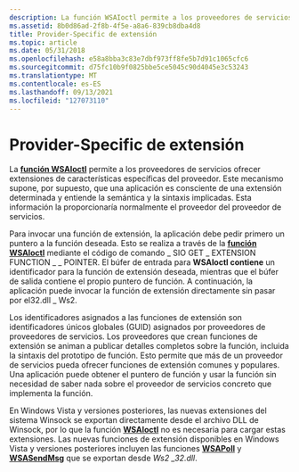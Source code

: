 ```yaml
---
description: La función WSAIoctl permite a los proveedores de servicios ofrecer extensiones de características específicas del proveedor.
ms.assetid: 8b0d86ad-2f8b-4f5e-a8a6-839cb8dba4d8
title: Provider-Specific de extensión
ms.topic: article
ms.date: 05/31/2018
ms.openlocfilehash: e58a8bba3c83e7dbf973ff8fe5b7d91c1065cfc6
ms.sourcegitcommit: d75fc10b9f0825bbe5ce5045c90d4045e3c53243
ms.translationtype: MT
ms.contentlocale: es-ES
ms.lasthandoff: 09/13/2021
ms.locfileid: "127073110"
---
```

# <a name="provider-specific-extension-mechanism"></a>Provider-Specific de extensión

La [**función WSAIoctl**](/windows/desktop/api/Winsock2/nf-winsock2-wsaioctl) permite a los proveedores de servicios ofrecer extensiones de características específicas del proveedor. Este mecanismo supone, por supuesto, que una aplicación es consciente de una extensión determinada y entiende la semántica y la sintaxis implicadas. Esta información la proporcionaría normalmente el proveedor del proveedor de servicios.

Para invocar una función de extensión, la aplicación debe pedir primero un puntero a la función deseada. Esto se realiza a través de la [**función WSAIoctl**](/windows/desktop/api/Winsock2/nf-winsock2-wsaioctl) mediante el código de comando \_ SIO GET \_ EXTENSION FUNCTION \_ \_ POINTER. El búfer de entrada para **WSAIoctl contiene** un identificador para la función de extensión deseada, mientras que el búfer de salida contiene el propio puntero de función. A continuación, la aplicación puede invocar la función de extensión directamente sin pasar por el32.dll \_ Ws2.

Los identificadores asignados a las funciones de extensión son identificadores únicos globales (GUID) asignados por proveedores de proveedores de servicios. Los proveedores que crean funciones de extensión se animan a publicar detalles completos sobre la función, incluida la sintaxis del prototipo de función. Esto permite que más de un proveedor de servicios pueda ofrecer funciones de extensión comunes y populares. Una aplicación puede obtener el puntero de función y usar la función sin necesidad de saber nada sobre el proveedor de servicios concreto que implementa la función.

En Windows Vista y versiones posteriores, las nuevas extensiones del sistema Winsock se exportan directamente desde el archivo DLL de Winsock, por lo que la función [**WSAIoctl**](/windows/desktop/api/Winsock2/nf-winsock2-wsaioctl) no es necesaria para cargar estas extensiones. Las nuevas funciones de extensión disponibles en Windows Vista y versiones posteriores incluyen las funciones [**WSAPoll**](/windows/win32/api/winsock2/nf-winsock2-wsapoll) y [**WSASendMsg**](/windows/desktop/api/winsock2/nf-winsock2-wsasendmsg) que se exportan desde *Ws2 \_32.dll*.

 

 
